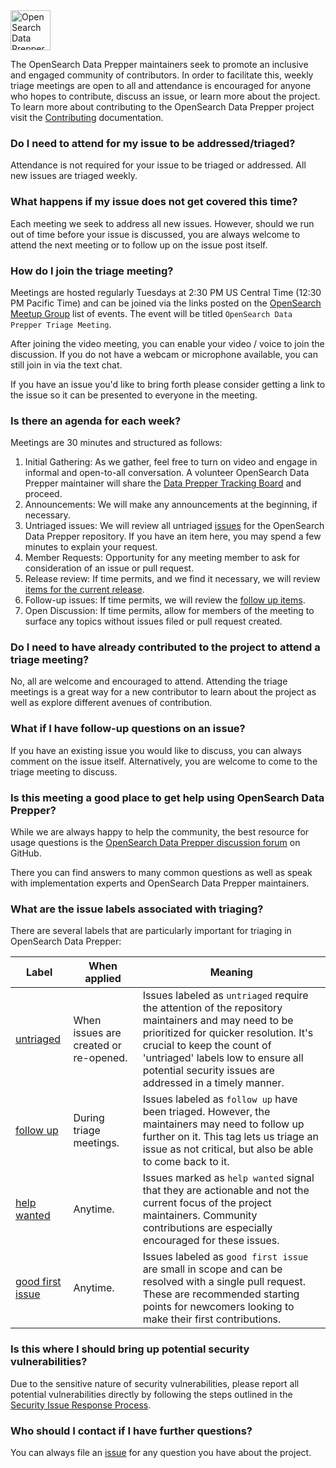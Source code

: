 <img src="https://raw.githubusercontent.com/opensearch-project/data-prepper/main/docs/images/DataPrepper_auto.svg" height="64px" alt="OpenSearch Data Prepper">

The OpenSearch Data Prepper maintainers seek to promote an inclusive and engaged community of contributors.
In order to facilitate this, weekly triage meetings are open to all and attendance is encouraged for anyone who hopes to contribute, discuss an issue, or learn more about the project.
To learn more about contributing to the OpenSearch Data Prepper project visit the [Contributing](./CONTRIBUTING.md) documentation.

### Do I need to attend for my issue to be addressed/triaged?

Attendance is not required for your issue to be triaged or addressed.
All new issues are triaged weekly.

### What happens if my issue does not get covered this time?

Each meeting we seek to address all new issues.
However, should we run out of time before your issue is discussed, you are always welcome to attend the next meeting or to follow up on the issue post itself.

### How do I join the triage meeting?

Meetings are hosted regularly Tuesdays at 2:30 PM US Central Time (12:30 PM Pacific Time) and can be joined via the links posted on the [OpenSearch Meetup Group](https://www.meetup.com/opensearch/events/) list of events.
The event will be titled `OpenSearch Data Prepper Triage Meeting`.

After joining the video meeting, you can enable your video / voice to join the discussion.
If you do not have a webcam or microphone available, you can still join in via the text chat.

If you have an issue you'd like to bring forth please consider getting a link to the issue so it can be presented to everyone in the meeting.

### Is there an agenda for each week?

Meetings are 30 minutes and structured as follows:

1. Initial Gathering: As we gather, feel free to turn on video and engage in informal and open-to-all conversation. A volunteer OpenSearch Data Prepper maintainer will share the [Data Prepper Tracking Board](https://github.com/orgs/opensearch-project/projects/82/) and proceed.
2. Announcements: We will make any announcements at the beginning, if necessary.
3. Untriaged issues: We will review all untriaged [issues](https://github.com/orgs/opensearch-project/projects/82/views/6) for the OpenSearch Data Prepper repository. If you have an item here, you may spend a few minutes to explain your request.
4. Member Requests: Opportunity for any meeting member to ask for consideration of an issue or pull request.
5. Release review: If time permits, and we find it necessary, we will review [items for the current release](https://github.com/orgs/opensearch-project/projects/82/views/14).
6. Follow-up issues: If time permits, we will review the [follow up items](https://github.com/orgs/opensearch-project/projects/82/views/18).
7. Open Discussion: If time permits, allow for members of the meeting to surface any topics without issues filed or pull request created.

### Do I need to have already contributed to the project to attend a triage meeting?

No, all are welcome and encouraged to attend.
Attending the triage meetings is a great way for a new contributor to learn about the project as well as explore different avenues of contribution.

### What if I have follow-up questions on an issue?

If you have an existing issue you would like to discuss, you can always comment on the issue itself.
Alternatively, you are welcome to come to the triage meeting to discuss.

### Is this meeting a good place to get help using OpenSearch Data Prepper?

While we are always happy to help the community, the best resource for usage questions is the [OpenSearch Data Prepper discussion forum](https://github.com/opensearch-project/data-prepper/discussions) on GitHub.

There you can find answers to many common questions as well as speak with implementation experts and OpenSearch Data Prepper maintainers.

### What are the issue labels associated with triaging?

There are several labels that are particularly important for triaging in OpenSearch Data Prepper:

| Label | When applied | Meaning |
| ----- | ------------ | ------- |
| [untriaged](https://github.com/opensearch-project/data-prepper/labels/untriaged) | When issues are created or re-opened. | Issues labeled as `untriaged` require the attention of the repository maintainers and may need to be prioritized for quicker resolution. It's crucial to keep the count of 'untriaged' labels low to ensure all potential security issues are addressed in a timely manner. |
| [follow up](https://github.com/opensearch-project/data-prepper/labels/follow%20up) | During triage meetings. | Issues labeled as `follow up` have been triaged. However, the maintainers may need to follow up further on it. This tag lets us triage an issue as not critical, but also be able to come back to it.
| [help wanted](https://github.com/opensearch-project/data-prepper/labels/help%20wanted) | Anytime. | Issues marked as `help wanted` signal that they are actionable and not the current focus of the project maintainers. Community contributions are especially encouraged for these issues. |
| [good first issue](https://github.com/opensearch-project/data-prepper/labels/good%20first%20issue) | Anytime. | Issues labeled as `good first issue` are small in scope and can be resolved with a single pull request. These are recommended starting points for newcomers looking to make their first contributions. |


### Is this where I should bring up potential security vulnerabilities?

Due to the sensitive nature of security vulnerabilities, please report all potential vulnerabilities directly by following the steps outlined in the [Security Issue Response Process](https://github.com/opensearch-project/data-prepper/security/policy).

### Who should I contact if I have further questions?

You can always file an [issue](https://github.com/opensearch-project/data-prepper/issues/new/choose) for any question you have about the project.
